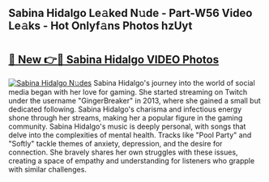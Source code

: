 ## Sabina Hidalgo Le𝚊ked N𝚞de - Part-W56 Video Le𝚊ks - Hot Onlyf𝚊ns Photos hzUyt

# <h2><a href="http://ac25016.deff.icu/?id=Sabina+Hidalgo">🔗 New 👉🔴 Sabina Hidalgo VIDEO Photos</a></h2>

[![Sabina Hidalgo N𝚞des](https://i.imgur.com/rIISA9y.gif)](http://ac25016.deff.icu/?id=Sabina+Hidalgo)
Sabina Hidalgo's journey into the world of social media began with her love for gaming. She started streaming on Twitch under the username "GingerBreaker" in 2013, where she gained a small but dedicated following. Sabina Hidalgo's charisma and infectious energy shone through her streams, making her a popular figure in the gaming community. Sabina Hidalgo's music is deeply personal, with songs that delve into the complexities of mental health. Tracks like "Pool Party" and "Softly" tackle themes of anxiety, depression, and the desire for connection. She bravely shares her own struggles with these issues, creating a space of empathy and understanding for listeners who grapple with similar challenges.
